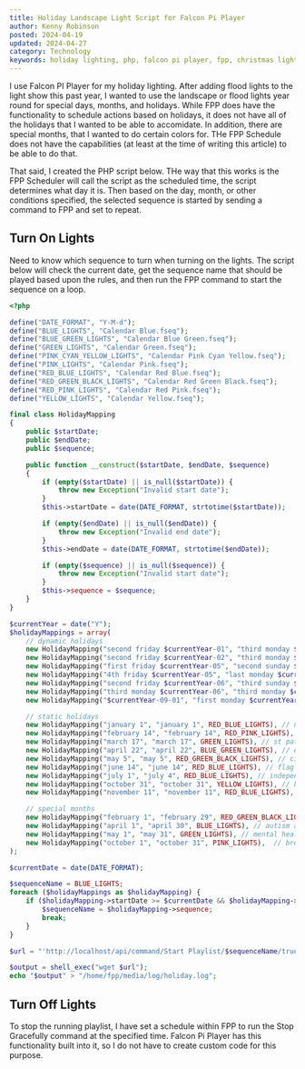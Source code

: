 ```yaml
---
title: Holiday Landscape Light Script for Falcon Pi Player
author: Kenny Robinson
posted: 2024-04-19
updated: 2024-04-27
category: Technology
keywords: holiday lighting, php, falcon pi player, fpp, christmas lighting, landscape lighting, software development
---
```


I use Falcon PI Player for my holiday lighting. After adding flood lights to the light show 
this past year, I wanted to use the landscape or flood lights year round for special days, months, 
and holidays. While FPP does have the functionality to schedule actions based on holidays, it does not have all of the 
holidays that I wanted to be able to accomidate. In addition, there are special months, that I wanted to 
do certain colors for. THe FPP Schedule does not have the capabilities (at least at the time of writing 
this article) to be able to do that. 

That said, I created the PHP script below. THe way that this works is the FPP Scheduler will call the script 
as the scheduled time, the script determines what day it is. Then based on the day, month, or other conditions 
specified, the selected sequence is started by sending a command to FPP and set to repeat. 

## Turn On Lights

Need to know which sequence to turn when turning on the lights. The script below will check the current date, 
get the sequence name that should be played based upon the rules, and then run the FPP command to start 
the sequence on a loop.

```php
<?php

define("DATE_FORMAT", "Y-M-d");
define("BLUE_LIGHTS", "Calendar Blue.fseq");
define("BLUE_GREEN_LIGHTS", "Calendar Blue Green.fseq");
define("GREEN_LIGHTS", "Calendar Green.fseq");
define("PINK_CYAN_YELLOW_LIGHTS", "Calendar Pink Cyan Yellow.fseq");
define("PINK_LIGHTS", "Calendar Pink.fseq");
define("RED_BLUE_LIGHTS", "Calendar Red Blue.fseq");
define("RED_GREEN_BLACK_LIGHTS", "Calendar Red Green Black.fseq");
define("RED_PINK_LIGHTS", "Calendar Red Pink.fseq");
define("YELLOW_LIGHTS", "Calendar Yellow.fseq");

final class HolidayMapping
{
    public $startDate;
    public $endDate;
    public $sequence;

    public function __construct($startDate, $endDate, $sequence)
    {
        if (empty($startDate) || is_null($startDate)) {
            throw new Exception("Invalid start date");
        }
        $this->startDate = date(DATE_FORMAT, strtotime($startDate));

        if (empty($endDate) || is_null($endDate)) {
            throw new Exception("Invalid end date");
        }
        $this->endDate = date(DATE_FORMAT, strtotime($endDate));

        if (empty($sequence) || is_null($sequence)) {
            throw new Exception("Invalid start date");
        }
        $this->sequence = $sequence;
    }
}

$currentYear = date("Y");
$holidayMappings = array(
    // dynamic holidays
    new HolidayMapping("second friday $currentYear-01", "third monday $currentYear-01", RED_GREEN_BLACK_LIGHTS), // mlk day
    new HolidayMapping("second friday $currentYear-02", "third monday $currentYear-02", RED_BLUE_LIGHTS), // presidents day
    new HolidayMapping("first friday $currentYear-05", "second sunday $currentYear-05", RED_PINK_LIGHTS), // mothers day
    new HolidayMapping("4th friday $currentYear-05", "last monday $currentYear-05", RED_BLUE_LIGHTS), // memorial day
    new HolidayMapping("second friday $currentYear-06", "third sunday $currentYear-06", BLUE_LIGHTS), // fathers day
    new HolidayMapping("third monday $currentYear-06", "third monday $currentYear-06", RED_GREEN_BLACK_LIGHTS), // juneteenth
    new HolidayMapping("$currentYear-09-01", "first monday $currentYear-09", RED_BLUE_LIGHTS), // labor day

    // static holidays
    new HolidayMapping("january 1", "january 1", RED_BLUE_LIGHTS), // new years
    new HolidayMapping("february 14", "february 14", RED_PINK_LIGHTS), // valentines day
    new HolidayMapping("march 17", "march 17", GREEN_LIGHTS), // st patricks day
    new HolidayMapping("april 22", "april 22", BLUE_GREEN_LIGHTS), // earth day
    new HolidayMapping("may 5", "may 5", RED_GREEN_BLACK_LIGHTS), // cinco de mayo
    new HolidayMapping("june 14", "june 14", RED_BLUE_LIGHTS), // flag day
    new HolidayMapping("july 1", "july 4", RED_BLUE_LIGHTS), // independence day
    new HolidayMapping("october 31", "october 31", YELLOW_LIGHTS), // halloween
    new HolidayMapping("november 11", "november 11", RED_BLUE_LIGHTS), // veterans day

    // special months
    new HolidayMapping("february 1", "february 29", RED_GREEN_BLACK_LIGHTS), // black history
    new HolidayMapping("april 1", "april 30", BLUE_LIGHTS), // autism awareness
    new HolidayMapping("may 1", "may 31", GREEN_LIGHTS), // mental health awareness
    new HolidayMapping("october 1", "october 31", PINK_LIGHTS),  // breast cancer awareness
);

$currentDate = date(DATE_FORMAT);

$sequenceName = BLUE_LIGHTS;
foreach ($holidayMappings as $holidayMapping) {
    if ($holidayMapping->startDate >= $currentDate && $holidayMapping->endDate <= $currentDate) {
        $sequenceName = $holidayMapping->sequence;
        break;
    }
}

$url = "'http://localhost/api/command/Start Playlist/$sequenceName/true/false'";

$output = shell_exec("wget $url");
echo "$output" > "/home/fpp/media/log/holiday.log";

```

## Turn Off Lights

To stop the running playlist, I have set a schedule within FPP to run the Stop Gracefully command at the 
specified time. Falcon Pi Player has this functionality built into it, so I do not have to create custom 
code for this purpose.
